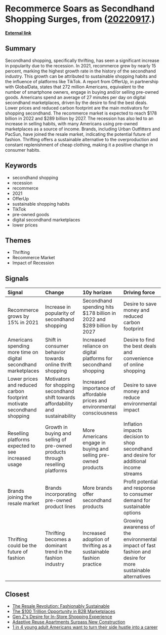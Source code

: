 # __Recommerce Soars as Secondhand Shopping Surges__, from ([20220917](https://kghosh.substack.com/p/20220917).)

__[External link](https://www.inputmag.com/style/secondhand-shopping-is-at-all-time-high-thanks-to-the-recession)__



## Summary

Secondhand shopping, specifically thrifting, has seen a significant increase in popularity due to the recession. In 2021, recommerce grew by nearly 15 percent, marking the highest growth rate in the history of the secondhand industry. This growth can be attributed to sustainable shopping habits and the influence of platforms like TikTok. A report from OfferUp, in partnership with GlobalData, states that 272 million Americans, equivalent to the number of smartphone owners, engage in buying and/or selling pre-owned goods. Americans spend an average of 27 minutes per day on digital secondhand marketplaces, driven by the desire to find the best deals. Lower prices and reduced carbon footprint are the main motivators for shopping secondhand. The recommerce market is expected to reach $178 billion in 2022 and $289 billion by 2027. The recession has also led to an increase in selling habits, with many Americans using pre-owned marketplaces as a source of income. Brands, including Urban Outfitters and PacSun, have joined the resale market, indicating the potential future of fashion. Thrifting offers a sustainable alternative to the overproduction and constant replenishment of cheap clothing, making it a positive change in consumer habits.

## Keywords

* secondhand shopping
* recession
* recommerce
* 2021
* OfferUp
* sustainable shopping habits
* TikTok
* pre-owned goods
* digital secondhand marketplaces
* lower prices

## Themes

* Thrifting
* Recommerce Market
* Impact of Recession

## Signals

| Signal                                                                 | Change                                                                            | 10y horizon                                                               | Driving force                                                                                              |
|:-----------------------------------------------------------------------|:----------------------------------------------------------------------------------|:--------------------------------------------------------------------------|:-----------------------------------------------------------------------------------------------------------|
| Recommerce grows by 15% in 2021                                        | Increase in popularity of secondhand shopping                                     | Secondhand spending hits $178 billion in 2022 and $289 billion by 2027    | Desire to save money and reduced carbon footprint                                                          |
| Americans spending more time on digital secondhand marketplaces        | Shift in consumer behavior towards online thrift shopping                         | Increased reliance on digital platforms for secondhand shopping           | Desire to find the best deals and convenience of online shopping                                           |
| Lower prices and reduced carbon footprint motivate secondhand shopping | Motivators for shopping secondhand shift towards affordability and sustainability | Increased importance of affordable prices and environmental consciousness | Desire to save money and reduce environmental impact                                                       |
| Reselling platforms expected to see increased usage                    | Growth in buying and selling of pre-owned products through reselling platforms    | More Americans engage in buying and selling pre-owned products            | Inflation impacts decision to shop secondhand and desire for additional income streams                     |
| Brands joining the resale market                                       | Brands incorporating pre-owned product lines                                      | More brands offer secondhand products                                     | Profit potential and response to consumer demand for sustainable options                                   |
| Thrifting could be the future of fashion                               | Thrifting becomes a dominant trend in the fashion industry                        | Increased adoption of thrifting as a sustainable fashion practice         | Growing awareness of the environmental impact of fast fashion and desire for more sustainable alternatives |

## Closest

* [The Resale Revolution: Fashionably Sustainable](8a1754f1df4fcfa417f1facfd72eebe0)
* [The $100 Trillion Opportunity in B2B Marketplaces](50aefdd8b2bffa1bb84f8460c7b559c2)
* [Gen Z's Desire for In-Store Shopping Experience](adc1258885aa937c5350875662ee892f)
* [Adaptive Reuse Apartments Surpass New Construction](8bff520dc945204951b32a6c4b10571e)
* [1 in 4 young adult Americans want to turn their side hustle into a career](d5d4d4929fcf951e8f90d91ed40751e5)